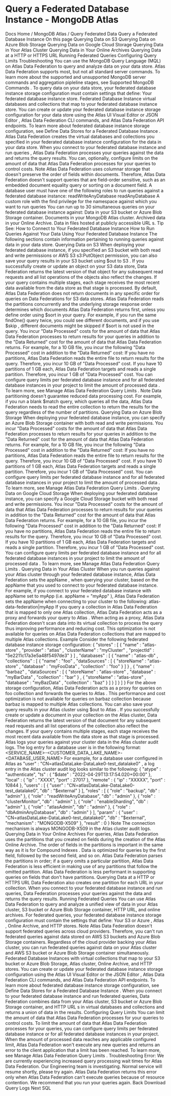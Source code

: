 # Query a Federated Database Instance - MongoDB Atlas


Docs Home / MongoDB Atlas / Query Federated Data Query a Federated Database Instance On this page Querying Data on S3 Querying Data on Azure Blob Storage Querying Data on Google Cloud Storage Querying Data in Your Atlas Cluster Querying Data in Your Online Archives Querying Data at a HTTP or HTTPS URL Running Federated Queries Configuring Query Limits Troubleshooting You can use the MongoDB Query Language (MQL) on Atlas Data Federation to query and
analyze data on your data store. Atlas Data Federation supports most, but not all
standard server commands. To learn more about the supported and
unsupported MongoDB server commands and aggregation pipleline stages,
see Supported MongoDB Commands . To query data on your data store, your federated database instance storage configuration must
contain settings that define: Your federated database instance store. Federated Database Instance virtual databases and collections that map to your
federated database instance store. You can create or update your federated database instance storage configuration for your data store using the Atlas UI Visual Editor or JSON Editor , Atlas Data Federation CLI commands, and Atlas Data Federation API endpoints. To learn more about federated database instance storage configuration, see Define Data Stores for a Federated Database Instance . Atlas Data Federation creates the virtual databases and collections you specified in
your federated database instance configuration for the data in your data store. When you connect to your federated database instance and run queries , Atlas Data Federation
processes your queries against the data and returns the query results.
You can, optionally, configure limits on the
amount of data that Atlas Data Federation processes for your queries to control costs. Note Atlas Data Federation uses columnar storage that doesn't preserve the order of
fields within documents. Therefore, Atlas Data Federation doesn't support queries
that are field-order sensitive, such as an embedded document
equality query or sorting on a document field. A database user must have one of the following roles to run queries
against a federated database instance: readWriteAnyDatabase readAnyDatabase A custom role with the find privilege for the namespace against which you
want to run queries You can run up to 30 simultaneous queries on your federated database instance against: Data in your S3 bucket or Azure Blob Storage container. Documents in your MongoDB Atlas cluster. Archived data in your Online Archive. Data in files hosted at publicly accessible URL s. Tip See: How to Connect to Your Federated Database Instance How to Run Queries Against Your Data Using Your Federated
Database Instance The following sections contain information pertaining to running
queries against data in your data store. Querying Data on S3 When deploying your federated database instance,
if you specified an S3 bucket with both read and write permissions or AWS S3 s3:PutObject permission, you can also save your query results in your S3 bucket
using $out to S3 . If you successfully create or update an object on your S3 data store,
Data Federation returns the latest version of that object for any subsequent
read requests and all list operations of the objects also reflect the
changes. If your query contains multiple stages, each stage receives
the most recent data available from the data store as that stage is
processed. By default, Atlas Data Federation does not return documents in any specific order
for queries on Data Federations for S3 data stores. Atlas Data Federation reads the
partitions concurrently and the underlying storage response order
determines which documents Atlas Data Federation returns first, unless you define
order using $sort in your query. For example, if you run
the same findOne() query twice, you could see different documents,
and if you use $skip , different documents might be skipped
if $sort is not used in the query. You incur "Data Processed" costs for the amount of data that
Atlas Data Federation processes to return results for your queries in addition to the
"Data Returned" cost for the amount of data that Atlas Data Federation returns. For
example, for a 10 GB file, you incur the following "Data
Processed" cost in addition to the "Data Returned" cost: If you have no partitions, Atlas Data Federation reads the entire file to return
results for the query. Therefore, you incur 10 GB of "Data
Processed" cost. If you have 10 partitions of 1 GB each, Atlas Data Federation targets and reads a
single partition. Therefore, you incur 1 GB of "Data Processed" cost. You can configure query limits per
federated database instance and for all federated database instances in your project to limit the amount of processed data . To learn more,
see Manage Atlas Data Federation Query Limits . Note Data partitioning doesn't guarantee reduced data processing cost.
For example, if you run a blank $match query, which
queries all the data, Atlas Data Federation needs to read the entire collection to
return the results for the query regardless of the number of
partitions. Querying Data on Azure Blob Storage When deploying your federated database instance,
you can specify an Azure Blob Storage container with both read and write
permissions. You incur "Data Processed" costs for the amount of data that
Atlas Data Federation processes to return results for your queries in addition to the
"Data Returned" cost for the amount of data that Atlas Data Federation returns. For
example, for a 10 GB file, you incur the following "Data
Processed" cost in addition to the "Data Returned" cost: If you have no partitions, Atlas Data Federation reads the entire file to return
results for the query. Therefore, you incur 10 GB of "Data
Processed" cost. If you have 10 partitions of 1 GB each, Atlas Data Federation targets and reads a
single partition. Therefore, you incur 1 GB of "Data Processed" cost. You can configure query limits per
federated database instance and for all federated database instances in your project to limit the amount of processed data . To learn more,
see Manage Atlas Data Federation Query Limits . Querying Data on Google Cloud Storage When deploying your federated database instance,
you can specify a Google Cloud Storage bucket with both read and write permissions. You incur "Data Processed" costs for the amount of data that
Atlas Data Federation processes to return results for your queries in addition to the
"Data Returned" cost for the amount of data that Atlas Data Federation returns. For
example, for a 10 GB file, you incur the following "Data
Processed" cost in addition to the "Data Returned" cost: If you have no partitions, Atlas Data Federation reads the entire file to return
results for the query. Therefore, you incur 10 GB of "Data
Processed" cost. If you have 10 partitions of 1 GB each, Atlas Data Federation targets and reads a
single partition. Therefore, you incur 1 GB of "Data Processed" cost. You can configure query limits per
federated database instance and for all federated database instances in your project to limit the amount of processed data . To learn more,
see Manage Atlas Data Federation Query Limits . Querying Data in Your Atlas Cluster When you run queries against your Atlas cluster through your
federated database instance, Atlas Data Federation sets the appName , when querying your cluster,
based on the appName that you used to connect to your federated database instance. For
example, if you connect to your federated database instance with appName set to myApp (i.e. appName = "myApp" ), Atlas Data Federation sets the appName when connecting to your cluster to the following: atlas-data-federation|myApp If you query a collection in Atlas Data Federation that is mapped to only one Atlas collection, Atlas Data Federation acts as a proxy and forwards your query
to Atlas . When acting as a proxy, Atlas Data Federation doesn't scan data into
its virtual collection to process the query thus improving performance
and reducing cost. This optimization is not available for queries on
Atlas Data Federation collections that are mapped to multiple Atlas collections. Example Consider the following federated database instance storage configuration: { "stores" : [ { "name" : "atlas-store" , "provider" : "atlas" , "clusterName" : "myCluster" , "projectId" : "5e2211c17a3e5a48f5497de3" } ] , "databases" : [ { "name" : "atlas-db" , "collections" : [ { "name" : "foo" , "dataSources" : [ { "storeName" : "atlas-store" , "database" : "myFooData" , "collection" : "foo" } ] } , { "name" : "barbaz" , "dataSources" : [ { "storeName" : "atlas-store" , "database" : "myBarData" , "collection" : "bar" } , { "storeName" : "atlas-store" , "database" : "myBazData" , "collection" : "baz" } ] } ] } ] } For the above storage configuration, Atlas Data Federation acts as a proxy for
queries on foo collection and forwards the queries to Atlas .
This performance and cost optimization is not available for queries
on barbaz collection because barbaz is mapped to multiple Atlas collections. You can also save your query results in your Atlas cluster using $out to Atlas . If you successfully create or update a document in your collection on
the Atlas cluster, Data Federation returns the latest version of that
document for any subsequent read requests and all list operations of
the collection also reflect the changes. If your query contains
multiple stages, each stage receives the most recent data available
from the data store as that stage is processed. Atlas logs your queries against your cluster data in the Atlas cluster audit logs. The log entry for a database user is in the
following format: <SERVICE_NAME>-<CUSTOMER_DATA_LAKE_NAME>-<DATABASE_USER_NAME> For example, for a database user configured in Atlas as "user" : "CN=atlasDataLake-DataLake0-test_datalake0" , a log entry in
the Atlas cluster audit log looks similar to the following: { "atype" : "authenticate", "ts" : { "$date" : "2022-04-29T13:17:54.020+00:00" }, "local" : { "ip" : "XXXX", "port" : 27017 }, "remote" : { "ip" : "XXXXX", "port" : 10844 }, "users" : [ { "user" : "CN=atlasDataLake-DataLake0-test_datalake0", "db" : "$external" } ], "roles" : [ { "role" : "backup", "db" : "admin" }, { "role" : "readWriteAnyDatabase", "db" : "admin" }, { "role" : "clusterMonitor", "db" : "admin" }, { "role" : "enableSharding", "db" : "admin" }, { "role" : "atlasAdmin", "db" : "admin" }, { "role" : "dbAdminAnyDatabase", "db" : "admin" } ], "param" : { "user" : "CN=atlasDataLake-DataLake0-test_datalake0", "db" : "$external", "mechanism" : "MONGODB-X509" }, "result" : 0 } Note The connection mechanism is always MONGODB-X509 in the Atlas cluster audit logs. Querying Data in Your Online Archives For queries, Atlas Data Federation uses the partitions that you created on fields
during the creation of the Atlas Online Archive. The order of
fields in the partitions is important in the same way as it is for Compound Indexes . Data is optimized
for queries by the first field, followed by the second field, and so on.
Atlas Data Federation parses the partitions in order; if a query omits a particular
partition, Atlas Data Federation is less efficient in making use of any partitions
that follow the omitted partition. Atlas Data Federation is less performant in supporting queries on fields that don't
have partitions. Querying Data at a HTTP or HTTPS URL Data Federation also creates one partition for each URL in your collection.
When you connect to your
federated database instance and run queries, Data Federation processes your queries against the data
and returns the query results. Running Federated Queries You can use Atlas Data Federation to query and analyze a unified view of data in your Atlas cluster, S3 bucket or Azure Blob Storage container, HTTP URL, and
online archives. For federated queries, your federated database instance storage configuration must contain the settings that define: Your S3 or Azure , Atlas , Online Archive, and HTTP stores. Note Atlas Data Federation doesn't support federated queries across cloud providers.
Therefore, you can't run federated queries against data stored on AWS S3 buckets and Azure Blob Storage containers. Regardless of the
cloud provider backing your Atlas cluster, you can run
federated queries against data on your Atlas cluster and AWS S3 bucket or Azure Blob Storage container simultaneously. Federated Database Instances with virtual collections that map to your S3 bucket or
Azure Blob Storage, Atlas cluster, Online Archive, and HTTP stores. You can create or update your federated database instance storage configuration using the Atlas UI Visual Editor or
the JSON Editor , Atlas Data Federation CLI commands, and Atlas Data Federation API endpoints. To learn more about federated database instance storage configuration, see Define Data Stores for a Federated Database Instance . When you connect to your
federated database instance and run federated queries, Data Federation combines data from your Atlas cluster, S3 bucket or Azure Blob Storage container, and HTTP URL s in virtual databases and collections and returns a union of data
in the results. Configuring Query Limits You can limit the amount of data that Atlas Data Federation processes for your queries
to control costs. To limit the amount of data that Atlas Data Federation processes for
your queries, you can configure query limits per federated database instance or for all
federated database instances in your project. When the amount of processed data reaches any
applicable configured limit, Atlas Data Federation won't execute any new queries and
returns an error to the client application that a limit has been reached.
To learn more, see Manage Atlas Data Federation Query Limits . Troubleshooting Error: We are currently experiencing increased query processing
wait times for Atlas Data Federation. Our Engineering team is investigating. Normal
service will resume shortly, please try again. Atlas Data Federation returns this error only when Atlas Data Federation can't execute queries
because of resource contention. We recommend that you run your queries
again. Back Download Query Logs Next SQL
